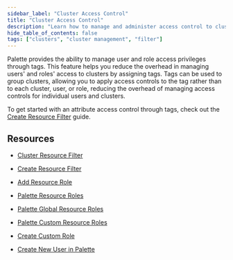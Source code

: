 ```yaml
---
sidebar_label: "Cluster Access Control"
title: "Cluster Access Control"
description: "Learn how to manage and administer access control to clusters through tags."
hide_table_of_contents: false
tags: ["clusters", "cluster management", "filter"]
---
```


Palette provides the ability to manage user and role access privileges through tags. This feature helps you reduce the overhead in managing users' and roles' access to clusters by assigning tags. Tags can be used to group clusters, allowing you to apply access controls to the tag rather than to each cluster, user, or role, reducing the overhead of managing access controls for individual users and clusters.

To get started with an attribute access control through tags, check out the [Create Resource Filter](create-add-filter.md) guide.

## Resources

- [Cluster Resource Filter](create-add-filter.md)
- [Create Resource Filter](create-add-filter.md#createresourcefilter)

- [Add Resource Role](create-add-filter.md#addresourcerole)

- [Palette Resource Roles](../../../user-management/palette-rbac/resource-scope-roles-permissions.md)

- [Palette Global Resource Roles](../../../user-management/palette-rbac/resource-scope-roles-permissions.md#paletteglobalresourceroles)

- [Palette Custom Resource Roles](../../../user-management/palette-rbac/resource-scope-roles-permissions.md#palettecustomresourceroles)

- [Create Custom Role](../../../user-management/new-user.md#createcustomrole)

- [Create New User in Palette](../../../user-management/new-user.md#createanewuser)
